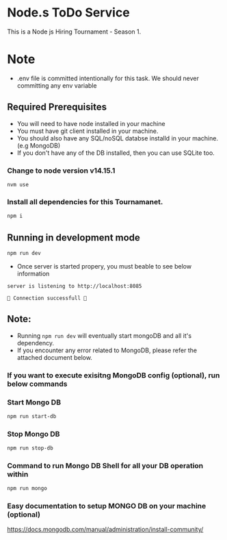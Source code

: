 #  Node.s ToDo Service

This is a Node js Hiring Tournament - Season 1. 

#   Note
- .env file is committed intentionally for this task. We should never committing any env variable

## Required Prerequisites

-   You will need to have node installed in your machine
-   You must have git client installed in your machine.
-   You should also have any SQL/noSQL databse installd in your machine. (e.g MongoDB)
-   If you don't have any of the DB installed, then you can use SQLite too.

### Change to node version v14.15.1
```
nvm use
```

### Install all dependencies for this Tournamanet.

```bash
npm i
```

## Running in development mode

```bash
npm run dev
```

- Once server is started propery, you must beable to see below information

```
server is listening to http://localhost:8085
  
🚀 Connection successfull 🚀
```
  
## Note:

-   Running `npm run dev` will eventually start mongoDB and all it's dependency.
-   If you encounter any error related to MongoDB, please refer the attached document below.

### If you want to execute exisitng MongoDB config (optional), run below commands

### Start Mongo DB

```bash
npm run start-db
```

### Stop Mongo DB

```bash
npm run stop-db
```
### Command to run Mongo DB Shell for all your DB operation within

```bash
npm run mongo
```

### Easy documentation to setup MONGO DB on your machine (optional)

<https://docs.mongodb.com/manual/administration/install-community/>
